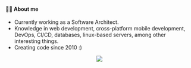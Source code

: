 
#### 👨‍💻 About me
- Currently working as a Software Architect.
- Knowledge in web development, cross-platform mobile development, DevOps, CI/CD, databases, linux-based servers, among other interesting things.
- Creating code since 2010 :)

<p align="center">
  <a href="https://www.linkedin.com/in/phnrq/">
    <img src="https://img.shields.io/badge/LinkedIn-0077B5?style=for-the-badge&logo=linkedin&logoColor=white">
  </a>
</p>




